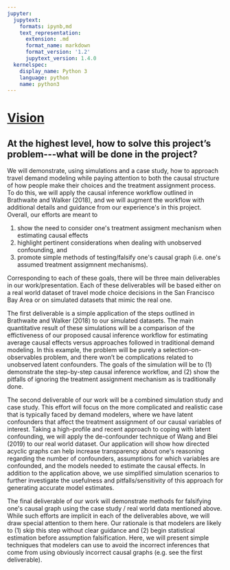```yaml
---
jupyter:
  jupytext:
    formats: ipynb,md
    text_representation:
      extension: .md
      format_name: markdown
      format_version: '1.2'
      jupytext_version: 1.4.0
  kernelspec:
    display_name: Python 3
    language: python
    name: python3
---
```


# <ins>Vision</ins>


## At the highest level, how to solve this project’s problem---what will be done in the project?

We will demonstrate, using simulations and a case study, how to approach travel demand modeling while paying attention to both the causal structure of how people make their choices and the treatment assignment process.
To do this, we will apply the causal inference workflow outlined in Brathwaite and Walker (2018), and we will augment the workflow with additional details and guidance from our experience's in this project.
Overall, our efforts are meant to
1. show the need to consider one's treatment assigment mechanism when estimating causal effects
2. highlight pertinent considerations when dealing with unobserved confounding, and
3. promote simple methods of testing/falsify one's causal graph (i.e. one's assumed treatment assigmnent mechanisms).

Corresponding to each of these goals, there will be three main deliverables in our work/presentation. Each of these deliverables will be based either on a real world dataset of travel mode choice decisions in the San Francisco Bay Area or on simulated datasets that mimic the real one.

The first deliverable is a simple application of the steps outlined in Brathwaite and Walker (2018) to our simulated datasets.
The main quantitative result of these simulations will be a comparison of the effictiveness of our proposed causal inference workflow for estimating average causal effects versus approaches followed in traditional demand modeling.
In this example, the problem will be purely a selection-on-observables problem, and there won’t be complications related to unobserved latent confounders.
The goals of the simulation will be to (1) demonstrate the step-by-step causal inference workflow, and (2) show the pitfalls of ignoring the treatment assignment mechanism as is traditionally done.

The second deliverable of our work will be a combined simulation study and case study.
This effort will focus on the more complicated and realistic case that is typically faced by demand modelers, where we have latent confounders that affect the treatment assignment of our causal variables of interest.
Taking a high-profile and recent approach to coping with latent confounding, we will apply the de-confounder technique of Wang and Blei (2019) to our real world dataset.
Our application will show how directed acyclic graphs can help increase transparency about one's reasoning regarding the number of confounders, assumptions for which variables are confounded, and the models needed to estimate the causal effects.
In addition to the application above, we use simplified simulation scenarios to further investigate the usefulness and pitfalls/sensitivity of this approach for generating accurate model estimates.

The final deliverable of our work will demonstrate methods for falsifying one's causal graph using the case study / real world data mentioned above.
While such efforts are implicit in each of the deliverables above, we will draw special attention to them here.
Our rationale is that modelers are likely to (1) skip this step without clear guidance and (2) begin statistical estimation before assumption falsification.
Here, we will present simple techniques that modelers can use to avoid the incorrect inferences that come from using obviously incorrect causal graphs (e.g. see the first deliverable).
